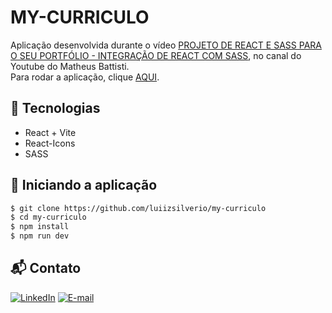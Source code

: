 # MY-CURRICULO

Aplicação desenvolvida durante o vídeo [PROJETO DE REACT E SASS PARA O SEU PORTFÓLIO - INTEGRAÇÃO DE REACT COM SASS](https://www.youtube.com/watch?v=5h4vMtBlQQU), no canal do Youtube do Matheus Battisti. <br />
Para rodar a aplicação, clique [AQUI](https://luiizsilverio.github.io/my-curriculo/). <br />

## 🚀 Tecnologias

- React + Vite
- React-Icons
- SASS

## :car: Iniciando a aplicação
```bash
$ git clone https://github.com/luiizsilverio/my-curriculo
$ cd my-curriculo
$ npm install
$ npm run dev
```

## 📬 Contato

[![LinkedIn](https://img.shields.io/badge/LinkedIn-0077B5?style=for-the-badge&logo=linkedin&logoColor=white)](https://www.linkedin.com/in/luiz-s-de-oliveira-6b6067210)
[![E-mail](https://img.shields.io/badge/Gmail-D14836?style=for-the-badge&logo=gmail&logoColor=white)](mailto:luiiz.silverio@gmail.com)
